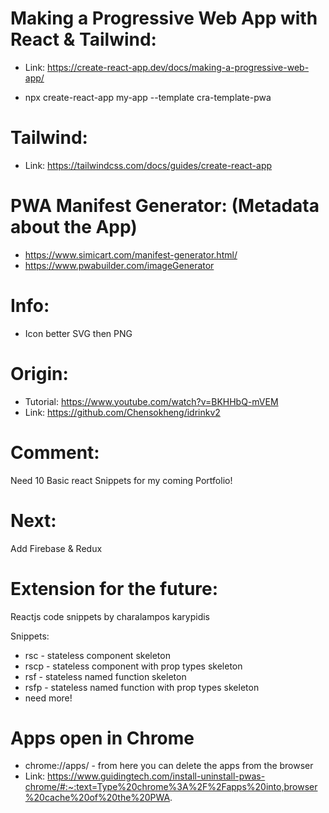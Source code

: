 # Making a Progressive Web App with React & Tailwind:
- Link: https://create-react-app.dev/docs/making-a-progressive-web-app/

- npx create-react-app my-app --template cra-template-pwa

# Tailwind: 
- Link: https://tailwindcss.com/docs/guides/create-react-app 


# PWA Manifest Generator: (Metadata about the App)
- https://www.simicart.com/manifest-generator.html/
- https://www.pwabuilder.com/imageGenerator 


# Info: 
- Icon better SVG then PNG


# Origin: 
- Tutorial: https://www.youtube.com/watch?v=BKHHbQ-mVEM 
- Link: https://github.com/Chensokheng/idrinkv2 


# Comment:
Need 10 Basic react Snippets for my coming Portfolio!

# Next:
Add Firebase & Redux 

# Extension for the future:
Reactjs code snippets by charalampos karypidis

Snippets:
- rsc - stateless component skeleton
- rscp - stateless component with prop types skeleton
- rsf - stateless named function skeleton
- rsfp - stateless named function with prop types skeleton
- need more!

# Apps open in Chrome 
- chrome://apps/ - from here you can delete the apps from the browser 
- Link: https://www.guidingtech.com/install-uninstall-pwas-chrome/#:~:text=Type%20chrome%3A%2F%2Fapps%20into,browser%20cache%20of%20the%20PWA. 
